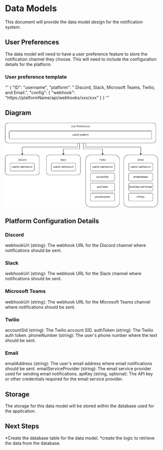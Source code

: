 # Data Models
This document will provide the data model design for the notification system. 

## User Preferences
The data model will need to have a user preference feature to store the notification channel they choose. This will need to include the configuration details for the platform.

### User preference template
‘’’ 
{
  "ID": "username",
  "platform": " Discord, Slack, Microsoft Teams, Twilio, and Email.",
  "config": {
    "webhook": "https://platformName/api/webhooks/xxx/xxx"
  }
}
‘’’ 

## Diagram
![DataModel Diagram](DataModelDiagram.png)

## Platform Configuration Details

### Discord
webhookUrl (string): The webhook URL for the Discord channel where notifications should be sent.

### Slack
webhookUrl (string): The webhook URL for the Slack channel where notifications should be sent.

### Microsoft Teams
webhookUrl (string): The webhook URL for the Microsoft Teams channel where notifications should be sent.

### Twilio
accountSid (string): The Twilio account SID.
authToken (string): The Twilio auth token.
phoneNumber (string): The user's phone number where the text should be sent.

### Email
emailAddress (string): The user's email address where email notifications should be sent.
emailServiceProvider (string): The email service provider used for sending email notifications.
apiKey (string, optional): The API key or other credentials required for the email service provider.

## Storage
The storage for this data model will be stored within the database used for the application. 

## Next Steps
*Create the database table for the data model.
*create the logic to retrieve the data from the database.